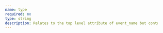 ```yaml
---
name: type
required: no
type: string
description: Relates to the top level attribute of event_name but contains a value that we have defined.
---
```

